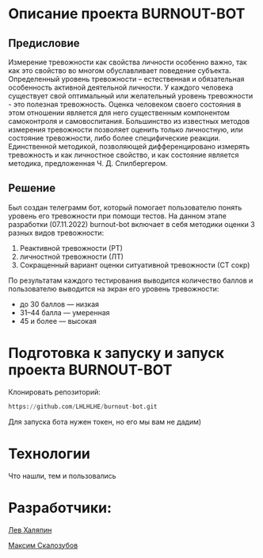 # Описание проекта BURNOUT-BOT
## Предисловие
Измерение тревожности как свойства личности особенно важно, так как это свойство
во многом обуславливает поведение субъекта. Определенный уровень тревожности –
естественная и обязательная особенность активной деятельной личности. У каждого человека
существует свой оптимальный или желательный уровень тревожности - это полезная
тревожность. Оценка человеком своего состояния в этом отношении является для него
существенным компонентом самоконтроля и самовоспитания.
Большинство из известных методов измерения тревожности позволяет оценить только
личностную, или состояние тревожности, либо более специфические реакции. Единственной
методикой, позволяющей дифференцировано измерять тревожность и как личностное
свойство, и как состояние является методика, предложенная Ч. Д. Спилбергером.
## Решение
Был создан телеграмм бот, который помогает пользователю понять уровень его тревожности при помощи
тестов. На данном этапе разработки (07.11.2022) burnout-bot включает в себя методики оценки 
3 разных видов тревожности:
1) Реактивной тревожности (РТ)
2) личностной тревожности (ЛТ)
3) Сокращенный вариант оценки ситуативной тревожности (СТ сокр)

По результатам каждого тестирования выводится количество баллов и пользователю выводится на
экран его уровень тревожности:
- до 30 баллов — низкая
- 31–44 балла — умеренная
- 45 и более — высокая
# Подготовка к запуску и запуск проекта BURNOUT-BOT
Клонировать репозиторий:
```python
https://github.com/LHLHLHE/burnout-bot.git
```
Для запуска бота нужен токен, но его мы вам не дадим)
# Технологии
Что нашли, тем и пользовались
# Разработчики:
[Лев Халяпин](https://github.com/LHLHLHE)

[Максим Скалозубов](https://github.com/mmjax)
